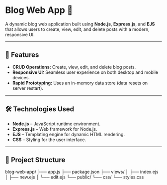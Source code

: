 # Blog Web App 📝

A dynamic blog web application built using **Node.js**, **Express.js**, and **EJS** that allows users to create, view, edit, and delete posts with a modern, responsive UI.

---

## 🌟 Features

- **CRUD Operations:** Create, view, edit, and delete blog posts.
- **Responsive UI:** Seamless user experience on both desktop and mobile devices.
- **Rapid Prototyping:** Uses an in-memory data store (data resets on server restart).

---

## 🛠️ Technologies Used

- **Node.js** – JavaScript runtime environment.
- **Express.js** – Web framework for Node.js.
- **EJS** – Templating engine for dynamic HTML rendering.
- **CSS** – Styling for the user interface.

---

## 📂 Project Structure
blog-web-app/
├── app.js
├── package.json
├── views/
│   ├── index.ejs
│   ├── new.ejs
│   └── edit.ejs
└── public/
    └── css/
        └── styles.css

